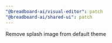 ```yaml
---
"@breadboard-ai/visual-editor": patch
"@breadboard-ai/shared-ui": patch
---
```


Remove splash image from default theme
